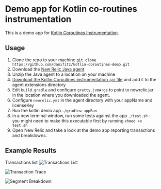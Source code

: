 # Demo app for Kotlin co-routines instrumentation

This is a demo app for [Kotlin Coroutines Instrumentation](https://github.com/newrelic-experimental/newrelic-java-kotlin-coroutines).

## Usage

1. Clone the repo to your machine `git clone https://github.com/danifitz/kotlin-coroutines-demo.git`
2. Download the [New Relic Java agent](http://download.newrelic.com/newrelic/java-agent/newrelic-agent/current/newrelic-java.zip)
3. Unzip the Java agent to a location on your machine
4. [Download the Kotlin Coroutines instrumentation .jar file](https://github.com/newrelic-experimental/newrelic-java-kotlin-coroutines/releases/tag/1.2) and add it to the agent extensions directory
4. Edit `build.gradle` and configure `gretty.jvmArgs` to point to newrelic.jar in the location where you downloaded the agent.
5. Configure `newrelic.yml` in the agent directory with your appName and licenseKey
6. Run the kotlin demo app `./gradlew appRun`
7. In a new terminal window, run some tests against the app `./test.sh` - you might need to make this executable first by running `chmod +x test.sh`
8. Open New Relic and take a look at the demo app reporting transactions and breakdowns.

## Example Results

Transactions list
![Transactions List](https://raw.githubusercontent.com/danifitz/kotlin-coroutines-demo/imgs/coroutine-transactions.png "Transactions List")

![Transaction Trace](https://raw.githubusercontent.com/danifitz/kotlin-coroutines-demo/imgs/coroutine-transactions-trace.png "Transactions Trace")

![Segment Breakdown](https://raw.githubusercontent.com/danifitz/kotlin-coroutines-demo/imgs/coroutine-segment-breakdown.png "Segment Breakdown")